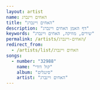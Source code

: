 ```yaml
---
layout: artist
name: האחים ויינברג
title: "האחים ויינברג"
description: "דף האמן האחים ויינברג"
keywords: "שירים, מוזיקה, האחים ויינברג"
permalink: /artists/האחים-ויינברג/
redirect_from:
  - /artists/list/האחים ויינברג
songs:
  - number: "32988"
    name: "קול דודי"
    album: "סינגלים"
    artist: "האחים ויינברג"
---
```

